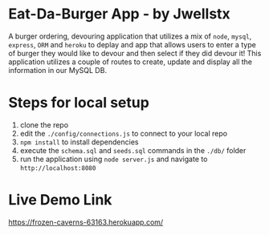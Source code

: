 # Eat-Da-Burger App - by Jwellstx

A burger ordering, devouring application that utilizes a mix of `node`, `mysql`, `express`, `ORM` and `heroku` to deplay and app that allows users to enter a type of burger they would like to devour and then select if they did devour it!  This application utilizes a couple of routes to create, update and display all the information in our MySQL DB.  

# Steps for local setup
1. clone the repo
2. edit the `./config/connections.js` to connect to your local repo
3. `npm install` to install dependencies
4. execute the `schema.sql` and `seeds.sql` commands in the `./db/` folder
5. run the application using `node server.js` and navigate to `http://localhost:8080`

# Live Demo Link

https://frozen-caverns-63163.herokuapp.com/
